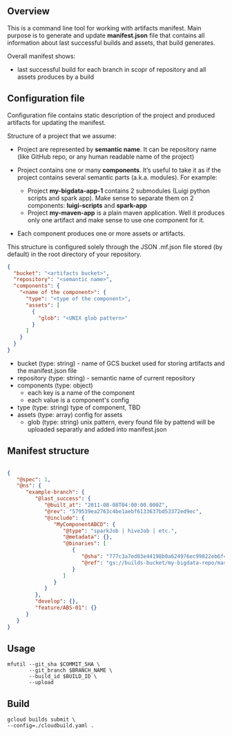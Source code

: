 ## Overview

This is a command line tool for working with artifacts manifest.
Main purpose is to generate and update **manifest.json** file that contains all information
about last successful builds and assets, that build generates.

Overall manifest shows:
- last successful build for each branch in scopr of repository and all assets produces by a build

## Configuration file

Configuration file contains static description of the project and produced artifacts for updating the manifest.


Structure of a project that we assume:
 - Project are represented by **semantic name**.
   It can be repository name (like GitHub repo, or any human readable name of the project)

- Project contains one or many **components**. It’s useful to take it as if the project
  contains several semantic parts (a.k.a. modules). For example:
  - Project **my-bigdata-app-1** contains 2 submodules (Luigi python scripts and spark app).
    Make sense to separate them on 2 components: **luigi-scripts** and **spark-app**
  - Project **my-maven-app** is a plain maven application. Well it produces only one artifact and make
    sense to use one component for it.

- Each component produces one or more assets or artifacts.


This structure is configured solely through the JSON .mf.json file stored (by default) in the root directory of your repository.

```json
{
  "bucket": "<artifacts bucket>",
  "repository": "<semantic name>",
  "components": {
    "<name of the component>": {
      "type": "<type of the component>",
      "assets": [
        {
          "glob": "<UNIX glob pattern>"
        }
      ]
    }
  }
}

```

- bucket (type: string) - name of GCS bucket used for storing artifacts and the manifest.json file
- repository (type: string) - semantic name of current repository
- components (type: object)
    - each key is a name of the component
    - each value is a component's config
- type (type: string) type of component, TBD
- assets (type: array) config for assets
  - glob (type: string) unix pattern, every found file by pattend will be uploaded separatly and added into manifest.json



## Manifest structure



```json

{
   "@spec": 1,
   "@ns": {
      "example-branch": {
         "@last_success": {
            "@built_at": "2011-08-08T04:00:00.000Z",
            "@rev": "579539ea2763c4be1aebf6133637bd53372ed9ec",
            "@include": {
               "MyComponentABCD": {
                  "@type": "sparkJob | hiveJob | etc.",
                  "@metadata": {},
                  "@binaries": [
                     {
                        "@sha": "777c3a7ed83e44198b0a624976ec99822eb6f4a44bf1513eafbc7c13997cd86c",
                        "@ref": "gs://builds-bucket/my-bigdata-repo/master/579539e/spark/app.jar"
                     }
                  ]
               }
            }
         },
         "develop": {},
         "feature/ABS-01": {}
      }
   }
}

```

## Usage

```
mfutil --git_sha $COMMIT_SHA \
       --git_branch $BRANCH_NAME \
       --build_id $BUILD_ID \
       --upload
```


## Build

```
gcloud builds submit \
--config=./cloudbuild.yaml .
```
